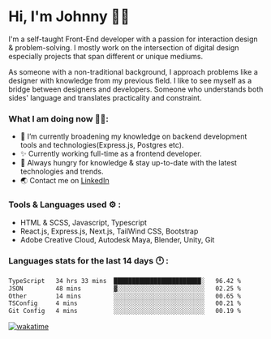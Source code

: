# Hi, I'm Johnny 👋🧑‍

I'm a self-taught Front-End developer with a passion for interaction design & problem-solving. I mostly work on the intersection of digital design especially projects that span different or unique mediums.

As someone with a non-traditional background, I approach problems like a designer with knowledge from my previous field. I like to see myself as a bridge between designers and developers. Someone who understands both sides' language and translates practicality and constraint.

### What I am doing now 🧑‍💻:

- 🔭 I’m currently broadening my knowledge on backend development tools and technologies(Express.js, Postgres etc).
- ✨ Currently working full-time as a frontend developer.
- 📖 Always hungry for knowledge & stay up-to-date with the latest technologies and trends.
- 🌏 Contact me on [LinkedIn](https://www.linkedin.com/in/johchai/)

### Tools & Languages used ⚙️ :

- HTML & SCSS, Javascript, Typescript
- React.js, Express.js, Next.js, TailWind CSS, Bootstrap
- Adobe Creative Cloud, Autodesk Maya, Blender, Unity, Git

### Languages stats for the last 14 days 🕛 :

<!--START_SECTION:waka-->

```txt
TypeScript   34 hrs 33 mins  ████████████████████████░   96.42 %
JSON         48 mins         ▓░░░░░░░░░░░░░░░░░░░░░░░░   02.25 %
Other        14 mins         ░░░░░░░░░░░░░░░░░░░░░░░░░   00.65 %
TSConfig     4 mins          ░░░░░░░░░░░░░░░░░░░░░░░░░   00.21 %
Git Config   4 mins          ░░░░░░░░░░░░░░░░░░░░░░░░░   00.19 %
```

<!--END_SECTION:waka-->

[![wakatime](https://wakatime.com/badge/user/0cd14e89-b357-451d-b5c1-4a79286fb5a6.svg)](https://wakatime.com/@0cd14e89-b357-451d-b5c1-4a79286fb5a6)
